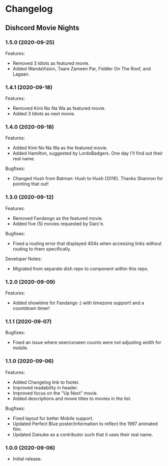 # Changelog

## Dishcord Movie Nights

### 1.5.0 (2020-09-25)

Features:
- Removed 3 Idiots as featured movie.
- Added WandaVision, Taare Zameen Par, Fiddler On The Roof, and Lagaan.

### 1.4.1 (2020-09-18)

Features:

- Removed Kimi No Na Wa as featured movie.
- Added 3 Idiots as next movie.

### 1.4.0 (2020-09-18)

Features:

- Added Kimi No Na Wa as the featured movie.
- Added Hamilton, suggested by LordoBadgers. One day I'll find out their real name.

Bugfixes:

- Changed Hush from Batman: Hush to Hush (2016). Thanks Shannon for pointing that out!

### 1.3.0 (2020-09-12)

Features:

- Removed Fandango as the featured movie.
- Added five (5) movies requested by Darc'e.

Bugfixes:

- Fixed a routing error that displayed 404s when accessing links without routing to them specifically.

Developer Notes:

- Migrated from separate dish repo to component within this repo.

### 1.2.0 (2020-09-09)

Features:

- Added showtime for Fandango :) with timezone support! and a countdown timer!

### 1.1.1 (2020-09-07)

Bugfixes:

- Fixed an issue where seen/unseen counts were not adjusting width for mobile.

### 1.1.0 (2020-09-06)

Features:

- Added Changelog link to footer.
- Improved readability in header.
- Improved focus on the "Up Next" movie.
- Added descriptions and movie titles to movies in the list.

Bugfixes:

- Fixed layout for better Mobile support.
- Updated Perfect Blue poster/information to reflect the 1997 animated film.
- Updated Daisuke as a contributor such that it uses their real name.

### 1.0.0 (2020-09-06)

- Initial release.
